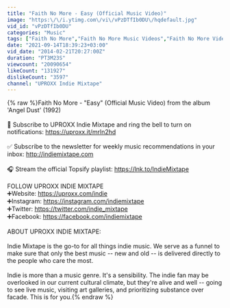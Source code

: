 ```yaml
---
title: "Faith No More - Easy (Official Music Video)"
image: "https:\/\/i.ytimg.com\/vi\/vPzDTfIb0DU\/hqdefault.jpg"
vid_id: "vPzDTfIb0DU"
categories: "Music"
tags: ["Faith No More","Faith No More Music Videos","Faith No More Videos"]
date: "2021-09-14T18:39:23+03:00"
vid_date: "2014-02-21T20:27:00Z"
duration: "PT3M23S"
viewcount: "20090654"
likeCount: "131927"
dislikeCount: "3597"
channel: "UPROXX Indie Mixtape"
---
```

{% raw %}Faith No More - &quot;Easy&quot; (Official Music Video) from the album 'Angel Dust' (1992)<br /><br />🔔 Subscribe to UPROXX Indie Mixtape and ring the bell to turn on notifications: <a rel="nofollow" target="blank" href="https://uproxx.it/mrln2hd">https://uproxx.it/mrln2hd</a><br /><br />✅ Subscribe to the newsletter for weekly music recommendations in your inbox: <a rel="nofollow" target="blank" href="http://indiemixtape.com">http://indiemixtape.com</a><br /><br />🎧 Stream the official Topsify playlist: <a rel="nofollow" target="blank" href="https://lnk.to/IndieMixtape">https://lnk.to/IndieMixtape</a><br /><br />FOLLOW UPROXX INDIE MIXTAPE<br />➕Website: <a rel="nofollow" target="blank" href="https://uproxx.com/indie">https://uproxx.com/indie</a><br />➕Instagram: <a rel="nofollow" target="blank" href="https://instagram.com/indiemixtape">https://instagram.com/indiemixtape</a><br />➕Twitter: <a rel="nofollow" target="blank" href="https://twitter.com/indie_mixtape">https://twitter.com/indie_mixtape</a><br />➕Facebook: <a rel="nofollow" target="blank" href="https://facebook.com/indiemixtape">https://facebook.com/indiemixtape</a> <br /><br />ABOUT UPROXX INDIE MIXTAPE:<br /><br />Indie Mixtape is the go-to for all things indie music. We serve as a funnel to make sure that only the best music -- new and old -- is delivered directly to the people who care the most.<br /><br />Indie is more than a music genre. It's a sensibility. The indie fan may be overlooked in our current cultural climate, but they're alive and well -- going to see live music, visiting art galleries, and prioritizing substance over facade. This is for you.{% endraw %}
